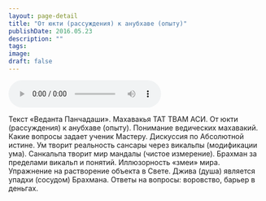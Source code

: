 ```yaml
---
layout: page-detail
title: "От юкти (рассуждения) к анубхаве (опыту)"
publishDate: 2016.05.23
description: ""
tags:
image:
draft: false
---
```


<audio title="2016.05.23 - От юкти (рассуждения) к анубхаве (опыту).mp3" src="https://filer-api.advayta.org/v1.0/public/files/75888" controls=""></audio>

 Текст «Веданта Панчадаши». Махавакья ТАТ ТВАМ АСИ. От юкти (рассуждения) к анубхаве (опыту). Понимание ведических махавакий. Какие вопросы задает ученик Мастеру. Дискуссия по Абсолютной истине. Ум творит реальность сансары через викальпы (модификации ума). Санкальпа творит мир мандалы (чистое измерение). Брахман за пределами викальп и понятий. Иллюзорность «змеи» мира. Упражнение на растворение объекта в Свете. Джива (душа) является упадхи (сосудом) Брахмана. Ответы на вопросы: воровство, барьер в деньгах. 

  
